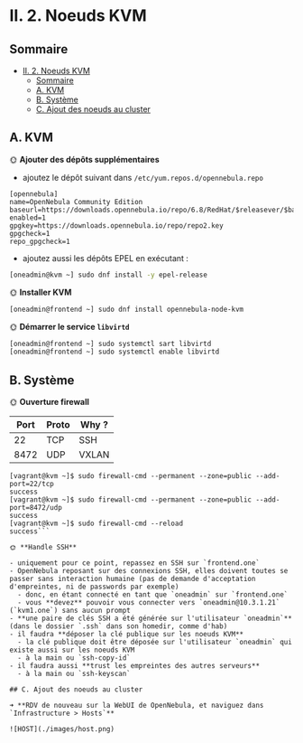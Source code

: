 # II. 2. Noeuds KVM

## Sommaire

- [II. 2. Noeuds KVM](#ii-2-noeuds-kvm)
  - [Sommaire](#sommaire)
  - [A. KVM](#a-kvm)
  - [B. Système](#b-système)
  - [C. Ajout des noeuds au cluster](#c-ajout-des-noeuds-au-cluster)

## A. KVM

🌞 **Ajouter des dépôts supplémentaires**

- ajoutez le dépôt suivant dans `/etc/yum.repos.d/opennebula.repo`

```
[opennebula]
name=OpenNebula Community Edition
baseurl=https://downloads.opennebula.io/repo/6.8/RedHat/$releasever/$basearch
enabled=1
gpgkey=https://downloads.opennebula.io/repo/repo2.key
gpgcheck=1
repo_gpgcheck=1
```

- ajoutez aussi les dépôts EPEL en exécutant :

```bash
[oneadmin@kvm ~] sudo dnf install -y epel-release
```

🌞 **Installer KVM**

```bash
[oneadmin@frontend ~] sudo dnf install opennebula-node-kvm
```

🌞 **Démarrer le service `libvirtd`**

```bash
[oneadmin@frontend ~] sudo systemctl sart libvirtd
[oneadmin@frontend ~] sudo systemctl enable libvirtd
```

## B. Système

🌞 **Ouverture firewall**

| Port | Proto | Why ? |
|------|-------|-------|
| 22   | TCP   | SSH   |
| 8472 | UDP   | VXLAN |

```
[vagrant@kvm ~]$ sudo firewall-cmd --permanent --zone=public --add-port=22/tcp
success
[vagrant@kvm ~]$ sudo firewall-cmd --permanent --zone=public --add-port=8472/udp
success
[vagrant@kvm ~]$ sudo firewall-cmd --reload
success```

🌞 **Handle SSH**

- uniquement pour ce point, repassez en SSH sur `frontend.one`
- OpenNebula reposant sur des connexions SSH, elles doivent toutes se passer sans interaction humaine (pas de demande d'acceptation d'empreintes, ni de passwords par exemple)
  - donc, en étant connecté en tant que `oneadmin` sur `frontend.one`
  - vous **devez** pouvoir vous connecter vers `oneadmin@10.3.1.21` (`kvm1.one`) sans aucun prompt
- **une paire de clés SSH a été générée sur l'utilisateur `oneadmin`** (dans le dossier `.ssh` dans son homedir, comme d'hab)
- il faudra **déposer la clé publique sur les noeuds KVM**
  - la clé publique doit être déposée sur l'utilisateur `oneadmin` qui existe aussi sur les noeuds KVM
  - à la main ou `ssh-copy-id`
- il faudra aussi **trust les empreintes des autres serveurs**
  - à la main ou `ssh-keyscan`

## C. Ajout des noeuds au cluster

➜ **RDV de nouveau sur la WebUI de OpenNebula, et naviguez dans `Infrastructure > Hosts`**

![HOST](./images/host.png)
